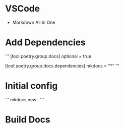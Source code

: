 # VSCode
- Markdown All in One

# Add Dependencies
'''
[tool.poetry.group.docs]
optional = true

[tool.poetry.group.docs.dependencies]
mkdocs = "*"
'''

# Initial config

'''
mkdocs new .
'''

# Build Docs

